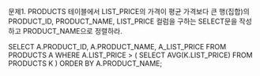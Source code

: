 문제1. PRODUCTS 테이블에서 LIST_PRICE의 가격이 평균 가격보다 큰 행(집합)의 PRODUCT_ID, PRODUCT_NAME, LIST_PRICE 컬럼을 구하는 SELECT문을 작성하고 PRODUCT_NAME으로 정렬하라.

SELECT A.PRODUCT_ID, A.PRODUCT_NAME, A_LIST_PRICE FROM PRODUCTS A
WHERE A.LIST_PRICE > (
SELECT AVG(K.LIST_PRICE) FROM PRODUCTS K
) ORDER BY A.PRODUCT_NAME;
